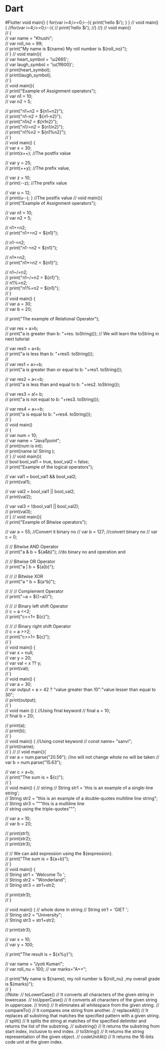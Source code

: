 # Dart
#Flutter
void main() {
  for(var i=4;i>=0;i--){
     print('hello $i');
   }
 }
// void main() {
  //for(var i=4;i>=0;i--){
    // print('hello $i');
   //}
 //}
// void main()  
// {  
//     var name = "Khushi";  
//     var roll_no = 99;  
//     print("My name is ${name} My roll number is ${roll_no}");  
// } 
// void main(){  
//     var heart_symbol = '\u2665';  
//     var laugh_symbol = '\u{1f600}';  
//     print(heart_symbol);  
//     print(laugh_symbol);  
// }  
// void main(){  
//   print("Example of Assignment operators");  
//   var n1 = 10;  
//   var n2 = 5;  
    
//   print("n1+n2 = ${n1+n2}");  
//   print("n1-n2 = ${n1-n2}");  
//   print("n1*n2 = ${n1*n2}");  
//   print("n1/=n2 = ${n1/n2}");   
//   print("n1%n2 = ${n1%n2}");     
// }  
// void main() {   
//    var x = 30;   
//    print(x++);                  //The postfix value  
     
// var y = 25;  
// print(++y);                 //The prefix value,  
         
// var z = 10;  
// print(--z);                  //The prefix value  
  
// var u = 12;                                           
//    print(u--);    }  //The postfix value 
//  void main(){  
//   print("Example of Assignment operators");  
    
//    var n1 = 10;  
//    var n2 = 5;  
    
//    n1+=n2;  
//    print("n1+=n2 = ${n1}");  
    
//    n1-=n2;  
//    print("n1-=n2 = ${n1}");  
    
//    n1*=n2;  
//    print("n1*=n2 = ${n1}");  
    
//    n1~/=n2;  
//    print("n1~/=n2 = ${n1}");  
//    n1%=n2;  
//    print("n1%=n2 = ${n1}");    
//  }  
// void main() {   
// var a = 30;  
// var b = 20;  
  
// print("The example of Relational Operator");  
  
// var res = a>b;  
// print("a is greater than b: "+res. toString());  // We will learn the toString in next tutorial  
  
// var res0 = a<b;  
// print("a is less than b: "+res0. toString());  
//   
// var res1 = a>=b;  
// print("a is greater than or equal to b: "+res1. toString());  
  
// var res2 = a<=b;  
// print("a is less than and equal to b: "+res2. toString());  
  
// var res3 = a!= b;  
// print("a is not equal to  b: "+res3. toString());  
  
// var res4 = a==b;  
// print("a is  equal to  b: "+res4. toString());  
// }  
// void main()  
// {  
//   var num = 10;  
//   var name = "JavaTpoint";  
//   print(num is int);    
//   print(name is! String );  
// } 
// void main(){  
//   bool bool_val1 = true, bool_val2 = false;   
//   print("Example of the logical operators");  
    
//   var val1 = bool_val1 && bool_val2;  
//   print(val1);  
    
//   var val2 = bool_val1 || bool_val2;  
//   print(val2);  
    
//   var val3 = !(bool_val1 || bool_val2);  
//   print(val3);   
// } 
// void main(){  
//    print("Example of Bitwise operators");  
    
//    var a  = 55;  //Convert it binary no
//    var b = 127;  //convert binary no
//    var c = 0;  
    
//    // Bitwise AND Operator  
//    print("a & b = ${a&b}");  //do binary no and operation and 
    
//    // Bitwise OR Operator  
//   print("a | b = ${a|b}");  
    
// //   // Bitwise XOR  
//   print("a ^ b = ${a^b}");  
    
// //   // Complement Operator  
//    print("~a = ${(~a)}");  
    
// //   // Binary left shift Operator  
//    c = a <<2;  
//    print("c<<1= ${c}");  
    
// //   // Binary right shift Operator  
//    c = a >>2;  
//    print("c>>1= ${c}");  
// }  
// void main() {   
//    var x = null;   
//    var y = 20;   
//    var val = x ?? y;   
//    print(val);   
// }  
// void main() {   
//    var a = 30;   
//    var output = a > 42 ? "value greater than 10":"value lesser than equal to 30";   
//    print(output);   
// }  
// void main () {  //Using final keyword
//   final a = 10;  
//   final b = 20;  
    
//  print(a);  
//  print(b);  
// }  
// void main() {  //Using const keyword
//    const name= "sanvi";  
//    print(name);  
// } 
// 
// void main(){  
// var a = num.parse("20.56");  //no will not change whole no will be taken
// var b = num.parse("15.63");  
  
// var c = a+b;   
// print("The sum is = ${c}");  
// }  
//  void main() {   // string
//    String str1 = 'this is an example of a single-line string';   
//    String str2 = "this is an example of a double-quotes multiline line string";   
//    String str3 = """this is a multiline line   
// string using the triple-quotes""";   
  
//    var  a = 10;  
//    var b = 20;  
   
//    print(str1);  
//    print(str2);   
//    print(str3);   
  
//  // We can add expression using the ${expression}.  
//    print("The sum is  = ${a+b}");  
// }  
// void main() {   
//    String str1 = 'Welcome To ';   
//    String str2 = "Wonderland";   
//    String str3 = str1+str2;  
  
//    print(str3);   
// }  

// void main() {   // whole done in string
//    String str1 = 'GIET ';   
//    String str2 = "University";   
//    String str3 = str1+str2;  
     
//  print(str3);   
  
//    var x = 10;  
//    var y = 100;  
  
//    print("The result is  = ${x%y}");  
  
//    var name = "Jyoti Kumari";  
//    var roll_nu = 100; 
//   var marks="A++";
     
//    print("My name is ${name}, my roll number is ${roll_nu} ,my overall grade is ${marks}");  
// }  
//Note:
// toLowerCase()
// It converts all characters of the given string in lowercase.
// toUpperCase()
// It converts all characters of the given string in uppercase.
// trim()
// It eliminates all whitespace from the given string.
// compareTo()
// It compares one string from another.
// replaceAll()
// It replaces all substring that matches the specified pattern with a given string.
// split()
// It splits the string at matches of the specified delimiter and returns the list of the substring.
// substring()
// It returns the substring from start index, inclusive to end index.
// toString()
// It returns the string representation of the given object.
// codeUnitAt()
// It returns the 16-bits code unit at the given index.
